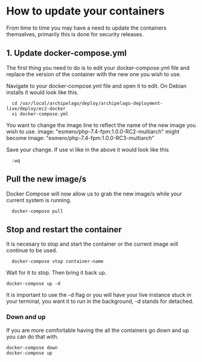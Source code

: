 <!--documentation
---
title: Updating containers in a live instance of Archipelago
tags:
  - Github
---
documentation-->

# How to update your containers  

From time to time you may have a need to update the containers themselves, primarily this is done for security releases.

## 1. Update docker-compose.yml

The first thing you need to do is to edit your docker-compose.yml file and replace the version of the container with the new one you wish to use.

Navigate to your docker-compose.yml file and open it to edit. On Debian installs it would look like this.
```
  cd /usr/local/archipelago/deploy/archipelago-deployment-live/deploy/ec2-docker
  vi docker-compose.yml
```
You want to change the image line to reflect the name of the new image you wish to use.
    image: "esmero/php-7.4-fpm:1.0.0-RC2-multiarch" might become     image: "esmero/php-7.4-fpm:1.0.0-RC3-multiarch"
  
  Save your change. If use vi like in the above it would look like this
  ```
    :wq
  ```
## Pull the new image/s

Docker Compose will now allow us to grab the new image/s while your current system is running.

```
  docker-compose pull
```

## Stop and restart the container

It is necesary to stop and start the container or the current image will continue to be used. 

```
  docker-compose stop container-name
```
Wait for it to stop. Then bring it back up.

```
docker-compose up -d 
```
It is important to use the -d flag or you will have your live instance stuck in your terminal, you want it to run in the background, -d stands for detached.

### Down and up

If you are more comfortable having the all the containers go down and up you can do that with.

```
docker-compose down
docker-compose up
```